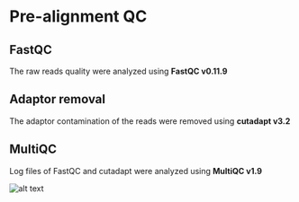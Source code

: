 # Pre-alignment QC

## FastQC
The raw reads quality were analyzed using **FastQC v0.11.9**

## Adaptor removal
The adaptor contamination of the reads were removed using **cutadapt v3.2**

## MultiQC
Log files of FastQC and cutadapt were analyzed using **MultiQC v1.9**

![alt text](https://github.com/RadPa/ATAC-seq/blob/main/pre-analysis/Untitled%20presentation.svg)
